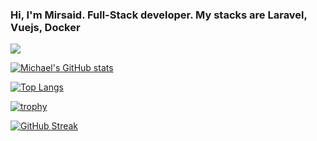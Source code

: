 ### Hi, I'm Mirsaid. Full-Stack developer. My stacks are Laravel, Vuejs, Docker

![](https://github-profile-summary-cards.vercel.app/api/cards/profile-details?username=mirikakhmedov&theme=vue)

[![Michael's GitHub stats](https://github-readme-stats.vercel.app/api?username=mirikakhmedov)](https://github.com/mirikakhmedov/github-readme-stats)

[![Top Langs](https://github-readme-stats.vercel.app/api/top-langs/?username=mirikakhmedov&layout=compact)](https://github.com/anuraghazra/github-readme-stats)

[![trophy](https://github-profile-trophy.vercel.app/?username=mirikakhmedov)](https://github.com/ryo-ma/github-profile-trophy)

[![GitHub Streak](https://github-readme-streak-stats.herokuapp.com/?user=mirikakhmedov)](https://git.io/streak-stats)
